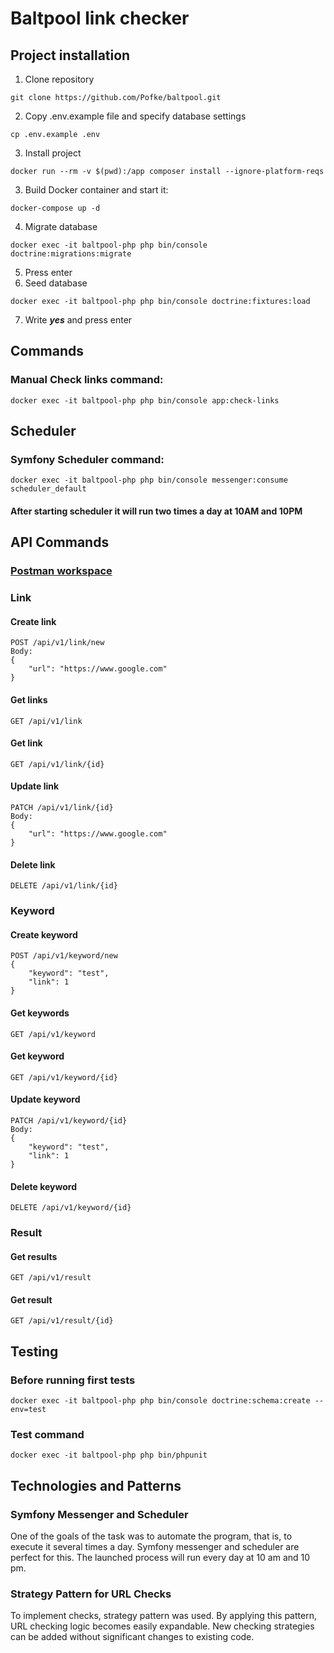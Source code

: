 # Baltpool link checker

## Project installation
1. Clone repository
```
git clone https://github.com/Pofke/baltpool.git
```
2. Copy .env.example file and specify database settings
```
cp .env.example .env
```
3. Install project
```
docker run --rm -v $(pwd):/app composer install --ignore-platform-reqs
```
3. Build Docker container and start it:
```
docker-compose up -d 
```
4. Migrate database
```
docker exec -it baltpool-php php bin/console doctrine:migrations:migrate
```
5. Press enter
6. Seed database
```
docker exec -it baltpool-php php bin/console doctrine:fixtures:load
```
7. Write **_yes_** and press enter

## Commands
### Manual Check links command: 
```
docker exec -it baltpool-php php bin/console app:check-links 
```
## Scheduler
### Symfony Scheduler command:
```
docker exec -it baltpool-php php bin/console messenger:consume scheduler_default
```
#### After starting scheduler it will run two times a day at 10AM and 10PM
## API Commands
### [Postman workspace](https://www.postman.com/docking-module-geologist-64116823/workspace/baltpool)
### Link
#### Create link
```
POST /api/v1/link/new
Body:
{
    "url": "https://www.google.com"
}
```
#### Get links
```
GET /api/v1/link
```
#### Get link
```
GET /api/v1/link/{id}
```
#### Update link
```
PATCH /api/v1/link/{id}
Body:
{
    "url": "https://www.google.com"
}
```
#### Delete link
```
DELETE /api/v1/link/{id}
```
### Keyword
#### Create keyword
```
POST /api/v1/keyword/new
{
    "keyword": "test",
    "link": 1
}
```
#### Get keywords
```
GET /api/v1/keyword
```
#### Get keyword
```
GET /api/v1/keyword/{id}
```
#### Update keyword
```
PATCH /api/v1/keyword/{id}
Body:
{
    "keyword": "test",
    "link": 1
}
```
#### Delete keyword
```
DELETE /api/v1/keyword/{id}
```
### Result
#### Get results
```
GET /api/v1/result
```
#### Get result
```
GET /api/v1/result/{id}
```
## Testing
### Before running first tests
```
docker exec -it baltpool-php php bin/console doctrine:schema:create --env=test
```
### Test command
```
docker exec -it baltpool-php php bin/phpunit
```
## Technologies and Patterns
### Symfony Messenger and Scheduler
One of the goals of the task was to automate the program, that is, to execute it several times a day. Symfony messenger and scheduler are perfect for this. The launched process will run every day at 10 am and 10 pm.
### Strategy Pattern for URL Checks
To implement checks, strategy pattern was used. By applying this pattern, URL checking logic becomes easily expandable. New checking strategies can be added without significant changes to existing code.
